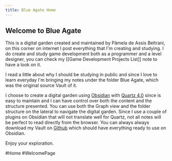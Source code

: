 ```yaml
---
title: Blue Agate Home
---
```

## Welcome to Blue Agate

This is a digital garden created and maintained by Pâmela de Assis Beltrani, on this corner on internet I post everything that I'm creating and studying. I do create and study game development both as a programmer and a level designer, you can check my [[Game Development Projects List]] note to have a look on it.

I read a little about why I should be studying in public and since I love to learn everyday I'm bringing my notes under the folder Blue Agate, which was the original source Vault of it.

I choose to create a digital garden using  [Obsidian](https://obsidian.md) with [Quartz 4.0](https://quartz.jzhao.xyz) since is easy to maintain and I can have control over both the content and the structure presented. You can use both the Graph view and the folder structure on the lateral to navigate the digital garden. Since I use a couple of plugins on Obsidian that will not translate well for Quartz, not all notes will be perfect to read directly from the browser. You can always always download my Vault on [Github](https://github.com/PamNawi/YellowQuartz) which should have everything ready to use on Obsidian.

Enjoy your exploration.

#Home #WelcomePage
